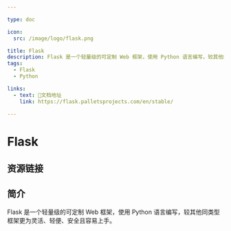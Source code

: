 ```yaml
---

type: doc

icon:
  src: /image/logo/flask.png

title: Flask
description: Flask 是一个轻量级的可定制 Web 框架，使用 Python 语言编写，较其他同类型框架更为灵活、轻便、安全且容易上手。
tags:
  - Flask
  - Python

links:
  - text: 📖文档地址
    link: https://flask.palletsprojects.com/en/stable/

---
```


<ShowLogo />

# Flask

<ShowTags />

<ShowBreadcrumb />

## 资源链接

<ShowLinks />

## 简介

Flask 是一个轻量级的可定制 Web 框架，使用 Python 语言编写，较其他同类型框架更为灵活、轻便、安全且容易上手。
